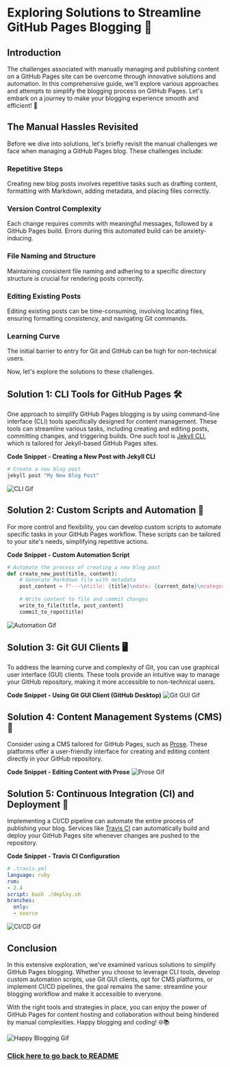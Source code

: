 # Exploring Solutions to Streamline GitHub Pages Blogging 🌟

## Introduction
The challenges associated with manually managing and publishing content on a GitHub Pages site can be overcome through innovative solutions and automation. In this comprehensive guide, we'll explore various approaches and attempts to simplify the blogging process on GitHub Pages. Let's embark on a journey to make your blogging experience smooth and efficient! 🚀

## The Manual Hassles Revisited
Before we dive into solutions, let's briefly revisit the manual challenges we face when managing a GitHub Pages blog. These challenges include:

### Repetitive Steps
Creating new blog posts involves repetitive tasks such as drafting content, formatting with Markdown, adding metadata, and placing files correctly.

### Version Control Complexity
Each change requires commits with meaningful messages, followed by a GitHub Pages build. Errors during this automated build can be anxiety-inducing.

### File Naming and Structure
Maintaining consistent file naming and adhering to a specific directory structure is crucial for rendering posts correctly.

### Editing Existing Posts
Editing existing posts can be time-consuming, involving locating files, ensuring formatting consistency, and navigating Git commands.

### Learning Curve
The initial barrier to entry for Git and GitHub can be high for non-technical users.

Now, let's explore the solutions to these challenges.

## Solution 1: CLI Tools for GitHub Pages 🛠️

One approach to simplify GitHub Pages blogging is by using command-line interface (CLI) tools specifically designed for content management. These tools can streamline various tasks, including creating and editing posts, committing changes, and triggering builds. One such tool is [Jekyll CLI](https://jekyllrb.com/docs/cli/), which is tailored for Jekyll-based GitHub Pages sites.

**Code Snippet - Creating a New Post with Jekyll CLI**
```bash
# Create a new blog post
jekyll post "My New Blog Post"
```

![CLI Gif](insert_cli_gif_link_here)

## Solution 2: Custom Scripts and Automation 🤖

For more control and flexibility, you can develop custom scripts to automate specific tasks in your GitHub Pages workflow. These scripts can be tailored to your site's needs, simplifying repetitive actions.

**Code Snippet - Custom Automation Script**
```python
# Automate the process of creating a new blog post
def create_new_post(title, content):
    # Generate Markdown file with metadata
    post_content = f"---\ntitle: {title}\ndate: {current_date}\ncategories: [Tech, Blog]\n---\n\n{content}"
    
    # Write content to file and commit changes
    write_to_file(title, post_content)
    commit_to_repo(title)
```

![Automation Gif](insert_automation_gif_link_here)

## Solution 3: Git GUI Clients 🖥️

To address the learning curve and complexity of Git, you can use graphical user interface (GUI) clients. These tools provide an intuitive way to manage your GitHub repository, making it more accessible to non-technical users.

**Code Snippet - Using Git GUI Client (GitHub Desktop)**
![Git GUI Gif](insert_git_gui_gif_link_here)

## Solution 4: Content Management Systems (CMS) 📝

Consider using a CMS tailored for GitHub Pages, such as [Prose](http://prose.io/). These platforms offer a user-friendly interface for creating and editing content directly in your GitHub repository.

**Code Snippet - Editing Content with Prose**
![Prose Gif](insert_prose_gif_link_here)

## Solution 5: Continuous Integration (CI) and Deployment 🔄

Implementing a CI/CD pipeline can automate the entire process of publishing your blog. Services like [Travis CI](https://travis-ci.org/) can automatically build and deploy your GitHub Pages site whenever changes are pushed to the repository.

**Code Snippet - Travis CI Configuration**
```yaml
# .travis.yml
language: ruby
rvm:
- 2.4
script: bash ./deploy.sh
branches:
  only:
  - source
```

![CI/CD Gif](insert_ci_cd_gif_link_here)

## Conclusion
In this extensive exploration, we've examined various solutions to simplify GitHub Pages blogging. Whether you choose to leverage CLI tools, develop custom automation scripts, use Git GUI clients, opt for CMS platforms, or implement CI/CD pipelines, the goal remains the same: streamline your blogging workflow and make it accessible to everyone.

With the right tools and strategies in place, you can enjoy the power of GitHub Pages for content hosting and collaboration without being hindered by manual complexities. Happy blogging and coding! 🌐📚

![Happy Blogging Gif](insert_happy_blogging_gif_link_here)

### [Click here to go back to README](https://leenhassan.github.io/Endocrine_blog/)
